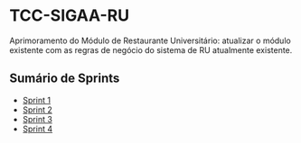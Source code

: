 # TCC-SIGAA-RU
Aprimoramento do Módulo de Restaurante Universitário: atualizar o módulo existente com as regras de negócio do sistema de RU atualmente existente.

<h2>Sumário de Sprints</h2>

<ul>
  <li><a href="https://github.com/vitorcardoso98/TCC-SIGAA/tree/master/RU/Sprint1"> Sprint 1 </a></li>
  <li><a href="https://github.com/vitorcardoso98/TCC-SIGAA/tree/master/RU/Sprint2"> Sprint 2 </a></li>
  <li><a href="https://github.com/vitorcardoso98/TCC-SIGAA/tree/master/RU/Sprint3"> Sprint 3 </a></li>
  <li><a href="https://github.com/vitorcardoso98/TCC-SIGAA/tree/master/RU/Sprint4"> Sprint 4 </a></li>
</ul>
